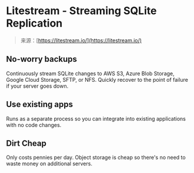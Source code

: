 <!--yml
category: 未分类
date: 2024-05-27 14:27:21
-->

# Litestream - Streaming SQLite Replication

> 来源：[https://litestream.io/](https://litestream.io/)

## No-worry backups

Continuously stream SQLite changes to AWS S3, Azure Blob Storage, Google Cloud Storage, SFTP, or NFS. Quickly recover to the point of failure if your server goes down.

## Use existing apps

Runs as a separate process so you can integrate into existing applications with no code changes.

## Dirt Cheap

Only costs pennies per day. Object storage is cheap so there's no need to waste money on additional servers.